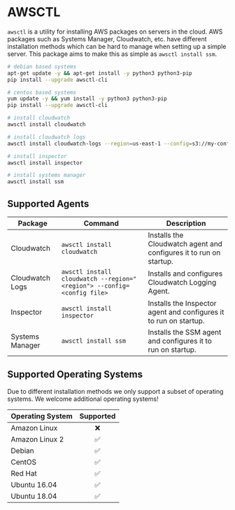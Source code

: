 # AWSCTL

`awsctl` is a utility for installing AWS packages on servers in the cloud. AWS packages such as Systems Manager, Cloudwatch, etc. have different installation methods which can be hard to manage when setting up a simple server. This package aims to make this as simple as `awsctl install ssm`.

```bash
# debian based systems
apt-get update -y && apt-get install -y python3 python3-pip
pip install --upgrade awsctl-cli

# centos based systems
yum update -y && yum install -y python3 python3-pip
pip install --upgrade awsctl-cli

# install cloudwatch
awsctl install cloudwatch

# install cloudwatch logs
awsctl install cloudwatch-logs --region=us-east-1 --config=s3://my-config-bucket/config

# install inspector
awsctl install inspector

# install systems manager
awsctl install ssm
```

## Supported Agents

| Package | Command | Description |
|-|-|-|
| Cloudwatch | `awsctl install cloudwatch` | Installs the Cloudwatch agent and configures it to run on startup. |
| Cloudwatch Logs | `awsctl install cloudwatch --region="<region"> --config=<config file>` | Installs and configures Cloudwatch Logging Agent. |
| Inspector | `awsctl install inspector` | Installs the Inspector agent and configures it to run on startup. |
| Systems Manager | `awsctl install ssm` | Installs the SSM agent and configures it to run on startup. |\

## Supported Operating Systems

Due to different installation methods we only support a subset of operating systems. We welcome additional operating systems!

| Operating System | Supported |
|-|:-:|
| Amazon Linux | :x: |
| Amazon Linux 2 | :white_check_mark: |
| Debian | :white_check_mark: |
| CentOS | :white_check_mark: |
| Red Hat | :white_check_mark: |
| Ubuntu 16.04 | :white_check_mark: |
| Ubuntu 18.04 | :white_check_mark: |
